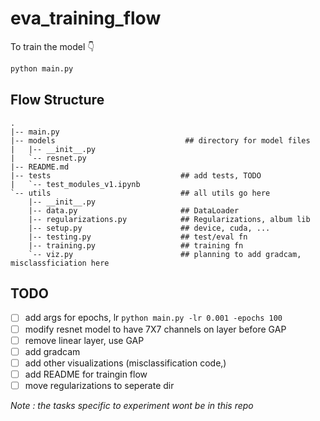# eva_training_flow

To train the model 👇
```python
python main.py
```

## Flow Structure
```
.
|-- main.py
|-- models                             ## directory for model files
|   |-- __init__.py
|   `-- resnet.py
|-- README.md
|-- tests                             ## add tests, TODO
|   `-- test_modules_v1.ipynb
`-- utils                             ## all utils go here
    |-- __init__.py
    |-- data.py                       ## DataLoader
    |-- regularizations.py            ## Regularizations, album lib
    |-- setup.py                      ## device, cuda, ...
    |-- testing.py                    ## test/eval fn
    |-- training.py                   ## training fn
    `-- viz.py                        ## planning to add gradcam, misclassficiation here
```

## TODO
- [ ] add args for epochs, lr `python main.py -lr 0.001 -epochs 100`
- [ ] modify resnet model to have 7X7 channels on layer before GAP
- [ ] remove linear layer, use GAP
- [ ] add gradcam
- [ ] add other visualizations (misclassification code,)
- [ ] add README for traingin flow
- [ ] move regularizations to seperate dir

_Note : the tasks specific to experiment wont be in this repo_
